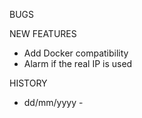 BUGS

NEW FEATURES

- Add Docker compatibility
- Alarm if the real IP is used

HISTORY

- dd/mm/yyyy - 
